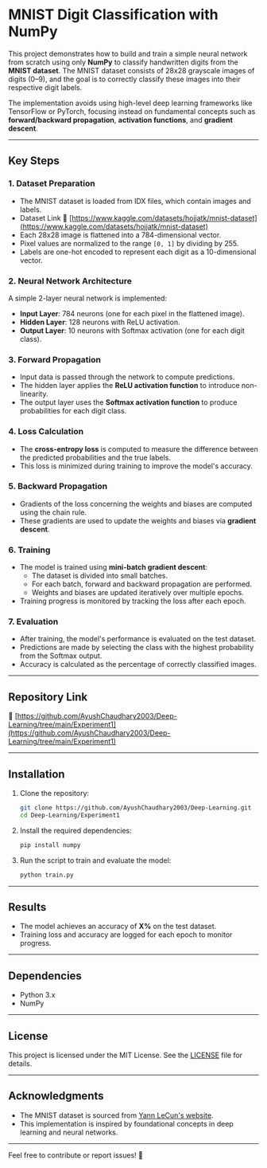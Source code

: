 # MNIST Digit Classification with NumPy

This project demonstrates how to build and train a simple neural network from scratch using only **NumPy** to classify handwritten digits from the **MNIST dataset**. The MNIST dataset consists of 28x28 grayscale images of digits (0–9), and the goal is to correctly classify these images into their respective digit labels.

The implementation avoids using high-level deep learning frameworks like TensorFlow or PyTorch, focusing instead on fundamental concepts such as **forward/backward propagation**, **activation functions**, and **gradient descent**.

---

## Key Steps

### 1. Dataset Preparation
- The MNIST dataset is loaded from IDX files, which contain images and labels.
- Dataset Link 🔗 [https://www.kaggle.com/datasets/hojjatk/mnist-dataset](https://www.kaggle.com/datasets/hojjatk/mnist-dataset)
- Each 28x28 image is flattened into a 784-dimensional vector.
- Pixel values are normalized to the range `[0, 1]` by dividing by 255.
- Labels are one-hot encoded to represent each digit as a 10-dimensional vector.

### 2. Neural Network Architecture
A simple 2-layer neural network is implemented:
- **Input Layer**: 784 neurons (one for each pixel in the flattened image).
- **Hidden Layer**: 128 neurons with ReLU activation.
- **Output Layer**: 10 neurons with Softmax activation (one for each digit class).

### 3. Forward Propagation
- Input data is passed through the network to compute predictions.
- The hidden layer applies the **ReLU activation function** to introduce non-linearity.
- The output layer uses the **Softmax activation function** to produce probabilities for each digit class.

### 4. Loss Calculation
- The **cross-entropy loss** is computed to measure the difference between the predicted probabilities and the true labels.
- This loss is minimized during training to improve the model's accuracy.

### 5. Backward Propagation
- Gradients of the loss concerning the weights and biases are computed using the chain rule.
- These gradients are used to update the weights and biases via **gradient descent**.

### 6. Training
- The model is trained using **mini-batch gradient descent**:
  - The dataset is divided into small batches.
  - For each batch, forward and backward propagation are performed.
  - Weights and biases are updated iteratively over multiple epochs.
- Training progress is monitored by tracking the loss after each epoch.

### 7. Evaluation
- After training, the model's performance is evaluated on the test dataset.
- Predictions are made by selecting the class with the highest probability from the Softmax output.
- Accuracy is calculated as the percentage of correctly classified images.

---
## Repository Link
🔗 [https://github.com/AyushChaudhary2003/Deep-Learning/tree/main/Experiment1](https://github.com/AyushChaudhary2003/Deep-Learning/tree/main/Experiment1)

---

## Installation
1. Clone the repository:
   ```bash
   git clone https://github.com/AyushChaudhary2003/Deep-Learning.git
   cd Deep-Learning/Experiment1
   ```

2. Install the required dependencies:
   ```bash
   pip install numpy
   ```

3. Run the script to train and evaluate the model:
   ```bash
   python train.py
   ```

---

## Results
- The model achieves an accuracy of **X%** on the test dataset.
- Training loss and accuracy are logged for each epoch to monitor progress.

---

## Dependencies
- Python 3.x
- NumPy

---

## License
This project is licensed under the MIT License. See the [LICENSE](LICENSE) file for details.

---

## Acknowledgments
- The MNIST dataset is sourced from [Yann LeCun's website](http://yann.lecun.com/exdb/mnist/).
- This implementation is inspired by foundational concepts in deep learning and neural networks.

---

Feel free to contribute or report issues! 🚀
